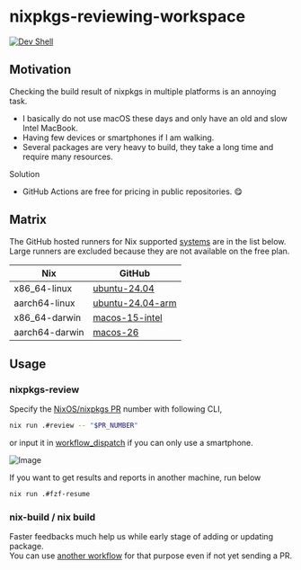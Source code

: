 # nixpkgs-reviewing-workspace

[![Dev Shell](https://github.com/kachick/nixpkgs-reviewing-workspace/actions/workflows/devshell.yml/badge.svg?branch=main)](https://github.com/kachick/nixpkgs-reviewing-workspace/actions/workflows/devshell.yml?query=branch%3Amain+)

## Motivation

Checking the build result of nixpkgs in multiple platforms is an annoying task.

- I basically do not use macOS these days and only have an old and slow Intel MacBook.
- Having few devices or smartphones if I am walking.
- Several packages are very heavy to build, they take a long time and require many resources.

Solution

- GitHub Actions are free for pricing in public repositories. 😋

## Matrix

The GitHub hosted runners for Nix supported [systems](https://github.com/NixOS/nixpkgs/blob/nixos-25.05/lib/systems/flake-systems.nix) are in the list below.\
Large runners are excluded because they are not available on the free plan.

| Nix            | GitHub                                                                                                       |
| -------------- | ------------------------------------------------------------------------------------------------------------ |
| x86_64-linux   | [ubuntu-24.04](https://github.com/actions/runner-images/issues/9848)                                         |
| aarch64-linux  | [ubuntu-24.04-arm](https://github.com/actions/partner-runner-images/blob/main/images/arm-ubuntu-24-image.md) |
| x86_64-darwin  | [macos-15-intel](https://github.com/actions/runner-images/issues/13045)                                      |
| aarch64-darwin | [macos-26](https://github.com/actions/runner-images/issues/13008)                                            |

## Usage

### nixpkgs-review

Specify the [NixOS/nixpkgs PR](https://github.com/NixOS/nixpkgs/pulls) number with following CLI,

```bash
nix run .#review -- "$PR_NUMBER"
```

or input it in [workflow_dispatch](https://github.com/kachick/nixpkgs-reviewing-workspace/actions/workflows/nixpkgs-review.yml) if you can only use a smartphone.

![Image](https://github.com/user-attachments/assets/2fd03f40-7561-4c48-a35e-ed9ba309ac5f)

If you want to get results and reports in another machine, run below

```bash
nix run .#fzf-resume
```

### nix-build / nix build

Faster feedbacks much help us while early stage of adding or updating package.\
You can use [another workflow](https://github.com/kachick/nixpkgs-reviewing-workspace/actions/workflows/build.yml) for that purpose even if not yet sending a PR.
